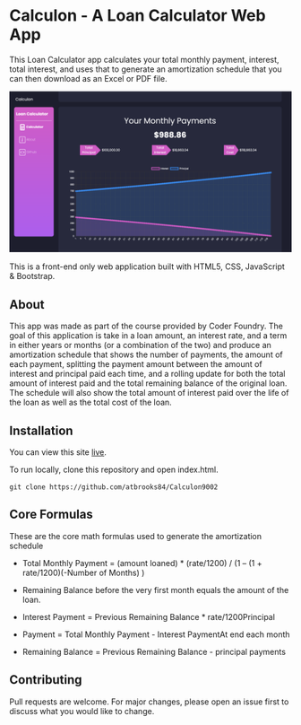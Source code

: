# Calculon - A Loan Calculator Web App

This Loan Calculator app calculates your total monthly payment, interest, total interest, and uses that to generate an amortization schedule that you can then download as an Excel or PDF file.

![Screenshot](/Images/screenshot.png)

This is a front-end only web application built with HTML5, CSS, JavaScript & Bootstrap.

## About

This app was made as part of the course provided by Coder Foundry. The goal of this application is take in a loan amount, an interest rate, and a term in either years or months (or a combination of the two) and produce an amortization schedule that shows the number of payments, the amount of each payment, splitting the payment amount between the amount of interest and principal paid each time, and a rolling update for both the total amount of interest paid and the total remaining balance of the original loan. The schedule will also show the total amount of interest paid over the life of the loan as well as the total cost of the loan.

## Installation

You can view this site [live](https://ldjpab-mortgage-calculator.netlify.app/).

To run locally, clone this repository and open index.html.

``` sourceCode
git clone https://github.com/atbrooks84/Calculon9002
```

## Core Formulas

These are the core math formulas used to generate the amortization schedule

* Total Monthly Payment = (amount loaned) * (rate/1200) / (1 – (1 + rate/1200)(-Number of Months) )

* Remaining Balance before the very first month equals the amount of the loan.

* Interest Payment = Previous Remaining Balance * rate/1200Principal

* Payment = Total Monthly Payment - Interest PaymentAt end each month

* Remaining Balance = Previous Remaining Balance - principal payments

## Contributing
Pull requests are welcome. For major changes, please open an issue first to discuss what you would like to change.